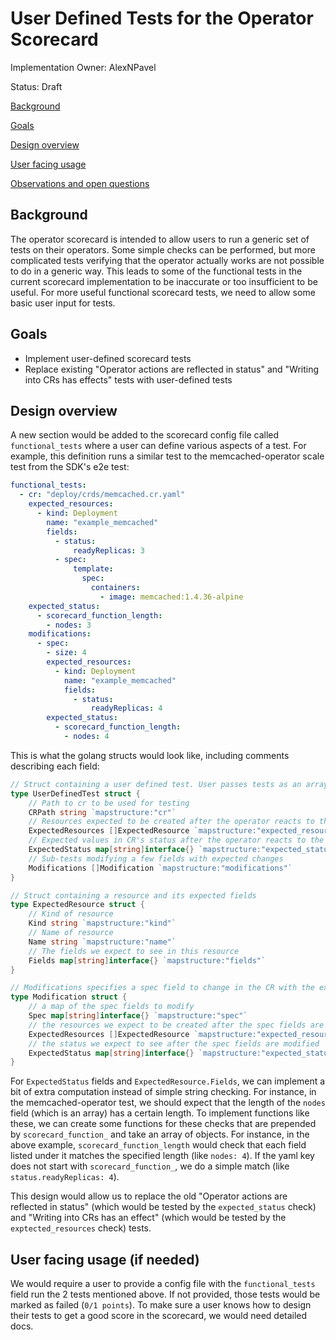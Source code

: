 # User Defined Tests for the Operator Scorecard

Implementation Owner: AlexNPavel

Status: Draft

[Background](#Background)

[Goals](#Goals)

[Design overview](#Design_overview)

[User facing usage](#User_facing_usage)

[Observations and open questions](#Observations_and_open_questions)

## Background

The operator scorecard is intended to allow users to run a generic set of tests on their operators. Some simple checks can be performed, but more complicated
tests verifying that the operator actually works are not possible to do in a generic way. This leads to some of the functional tests in the current scorecard
implementation to be inaccurate or too insufficient to be useful. For more useful functional scorecard tests, we need to allow some basic user input for tests.

## Goals

- Implement user-defined scorecard tests
- Replace existing "Operator actions are reflected in status" and "Writing into CRs has effects" tests with user-defined tests

## Design overview

A new section would be added to the scorecard config file called `functional_tests` where a user can define various aspects of a test. For example, this definition runs a similar test to the memcached-operator scale test from the SDK's e2e test:

```yaml
functional_tests:
  - cr: "deploy/crds/memcached.cr.yaml"
    expected_resources:
      - kind: Deployment
        name: "example_memcached"
        fields:
          - status:
              readyReplicas: 3
          - spec:
              template:
                spec:
                  containers:
                    - image: memcached:1.4.36-alpine
    expected_status:
      - scorecard_function_length:
        - nodes: 3
    modifications:
      - spec:
        - size: 4
        expected_resources:
          - kind: Deployment
            name: "example_memcached"
            fields:
              - status:
                  readyReplicas: 4
        expected_status:
          - scorecard_function_length:
            - nodes: 4
```

This is what the golang structs would look like, including comments describing each field:

```go
// Struct containing a user defined test. User passes tests as an array using the `functional_tests` viper config
type UserDefinedTest struct {
    // Path to cr to be used for testing
    CRPath string `mapstructure:"cr"`
    // Resources expected to be created after the operator reacts to the CR
    ExpectedResources []ExpectedResource `mapstructure:"expected_resources"`
    // Expected values in CR's status after the operator reacts to the CR
    ExpectedStatus map[string]interface{} `mapstructure:"expected_status"`
    // Sub-tests modifying a few fields with expected changes
    Modifications []Modification `mapstructure:"modifications"`
}

// Struct containing a resource and its expected fields
type ExpectedResource struct {
    // Kind of resource
    Kind string `mapstructure:"kind"`
    // Name of resource
    Name string `mapstructure:"name"`
    // The fields we expect to see in this resource
    Fields map[string]interface{} `mapstructure:"fields"`
}

// Modifications specifies a spec field to change in the CR with the expected results
type Modification struct {
    // a map of the spec fields to modify
    Spec map[string]interface{} `mapstructure:"spec"`
    // the resources we expect to be created after the spec fields are modified
    ExpectedResources []ExpectedResource `mapstructure:"expected_resources"`
    // the status we expect to see after the spec fields are modified
    ExpectedStatus map[string]interface{} `mapstructure:"expected_status"`
}
```

For `ExpectedStatus` fields and `ExpectedResource.Fields`, we can implement a bit of extra computation instead of simple string checking. For instance,
in the memcached-operator test, we should expect that the length of the `nodes` field (which is an array) has a certain length. To implement functions like
these, we can create some functions for these checks that are prepended by `scorecard_function_` and take an array of objects. For instance, in the above
example, `scorecard_function_length` would check that each field listed under it matches the specified length (like `nodes: 4`). If the yaml key does not
start with `scorecard_function_`, we do a simple match (like `status.readyReplicas: 4`).

This design would allow us to replace the old "Operator actions are reflected in status" (which would be tested by the `expected_status` check) and
"Writing into CRs has an effect" (which would be tested by the `exptected_resources` check) tests.

## User facing usage (if needed)

We would require a user to provide a config file with the `functional_tests` field run the 2 tests mentioned above. If not provided, those tests would be marked
as failed (`0/1 points`). To make sure a user knows how to design their tests to get a good score in the scorecard, we would need detailed docs.
